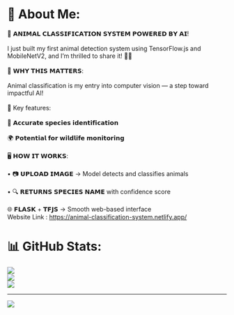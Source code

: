 # 💫 About Me:
🚀 𝗔𝗡𝗜𝗠𝗔𝗟 𝗖𝗟𝗔𝗦𝗦𝗜𝗙𝗜𝗖𝗔𝗧𝗜𝗢𝗡 𝗦𝗬𝗦𝗧𝗘𝗠 𝗣𝗢𝗪𝗘𝗥𝗘𝗗 𝗕𝗬 𝗔𝗜!<br><br>I just built my first animal detection system using TensorFlow.js and MobileNetV2, and I’m thrilled to share it! 🐾📸<br><br>🌟 𝗪𝗛𝗬 𝗧𝗛𝗜𝗦 𝗠𝗔𝗧𝗧𝗘𝗥𝗦:<br><br> Animal classification is my entry into computer vision — a step toward impactful AI!<br><br>🔹 Key features:<br><br> 🐘 𝗔𝗰𝗰𝘂𝗿𝗮𝘁𝗲 𝘀𝗽𝗲𝗰𝗶𝗲𝘀 𝗶𝗱𝗲𝗻𝘁𝗶𝗳𝗶𝗰𝗮𝘁𝗶𝗼𝗻<br><br> 🌍 𝗣𝗼𝘁𝗲𝗻𝘁𝗶𝗮𝗹 𝗳𝗼𝗿 𝘄𝗶𝗹𝗱𝗹𝗶𝗳𝗲 𝗺𝗼𝗻𝗶𝘁𝗼𝗿𝗶𝗻𝗴<br><br>🖥️ 𝗛𝗢𝗪 𝗜𝗧 𝗪𝗢𝗥𝗞𝗦:<br><br> • 📷 𝗨𝗣𝗟𝗢𝗔𝗗 𝗜𝗠𝗔𝗚𝗘 → Model detects and classifies animals<br><br> • 🔍 𝗥𝗘𝗧𝗨𝗥𝗡𝗦 𝗦𝗣𝗘𝗖𝗜𝗘𝗦 𝗡𝗔𝗠𝗘 with confidence score<br><br>🌐 𝗙𝗟𝗔𝗦𝗞 + 𝗧𝗙𝗝𝗦 → Smooth web-based interface<br>
Website Link : https://animal-classification-system.netlify.app/

# 📊 GitHub Stats:
![](https://github-readme-stats.vercel.app/api?username=amanjha112113&theme=dark&hide_border=false&include_all_commits=true&count_private=true)<br/>
![](https://nirzak-streak-stats.vercel.app/?user=amanjha112113&theme=dark&hide_border=false)<br/>
![](https://github-readme-stats.vercel.app/api/top-langs/?username=amanjha112113&theme=dark&hide_border=false&include_all_commits=true&count_private=true&layout=compact)

---
[![](https://visitcount.itsvg.in/api?id=amanjha112113&icon=0&color=0)](https://visitcount.itsvg.in)

<!-- Proudly created with GPRM ( https://gprm.itsvg.in ) -->
